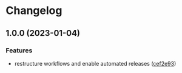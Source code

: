 # Changelog

## 1.0.0 (2023-01-04)


### Features

* restructure workflows and enable automated releases ([cef2e93](https://github.com/rolehippie/dehydrated/commit/cef2e93c1827b24fecafd7edc90a1ebf86d69a93))
